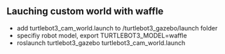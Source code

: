 ## Lauching custom world with waffle
- add turtlebot3_cam_world.launch to /turtlebot3_gazebo/launch folder
- specifiy robot model, export TURTLEBOT3_MODEL=waffle
- roslaunch turtlebot3_gazebo turtlebot3_cam_world.launch  